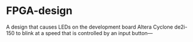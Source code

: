# FPGA-design
A design that causes LEDs on the development board Altera Cyclone de2i-150 to blink at a speed that is controlled by an input button—
